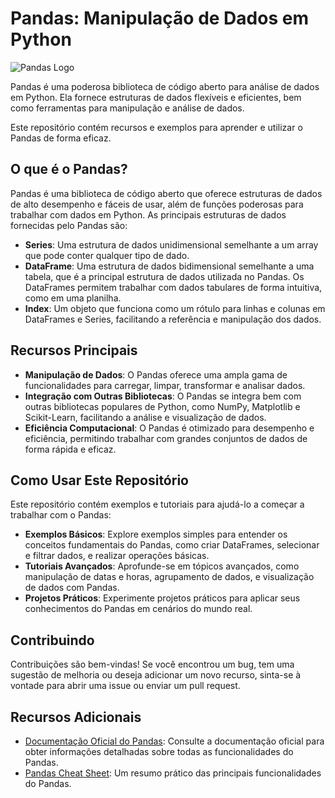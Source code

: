 # Pandas: Manipulação de Dados em Python

![Pandas Logo](https://upload.wikimedia.org/wikipedia/commons/thumb/e/ed/Pandas_logo.svg/1200px-Pandas_logo.svg.png)

Pandas é uma poderosa biblioteca de código aberto para análise de dados em Python. Ela fornece estruturas de dados flexíveis e eficientes, bem como ferramentas para manipulação e análise de dados.

Este repositório contém recursos e exemplos para aprender e utilizar o Pandas de forma eficaz.

## O que é o Pandas?

Pandas é uma biblioteca de código aberto que oferece estruturas de dados de alto desempenho e fáceis de usar, além de funções poderosas para trabalhar com dados em Python. As principais estruturas de dados fornecidas pelo Pandas são:

- **Series**: Uma estrutura de dados unidimensional semelhante a um array que pode conter qualquer tipo de dado.
- **DataFrame**: Uma estrutura de dados bidimensional semelhante a uma tabela, que é a principal estrutura de dados utilizada no Pandas. Os DataFrames permitem trabalhar com dados tabulares de forma intuitiva, como em uma planilha.
- **Index**: Um objeto que funciona como um rótulo para linhas e colunas em DataFrames e Series, facilitando a referência e manipulação dos dados.

## Recursos Principais

- **Manipulação de Dados**: O Pandas oferece uma ampla gama de funcionalidades para carregar, limpar, transformar e analisar dados.
- **Integração com Outras Bibliotecas**: O Pandas se integra bem com outras bibliotecas populares de Python, como NumPy, Matplotlib e Scikit-Learn, facilitando a análise e visualização de dados.
- **Eficiência Computacional**: O Pandas é otimizado para desempenho e eficiência, permitindo trabalhar com grandes conjuntos de dados de forma rápida e eficaz.

## Como Usar Este Repositório

Este repositório contém exemplos e tutoriais para ajudá-lo a começar a trabalhar com o Pandas:

- **Exemplos Básicos**: Explore exemplos simples para entender os conceitos fundamentais do Pandas, como criar DataFrames, selecionar e filtrar dados, e realizar operações básicas.
- **Tutoriais Avançados**: Aprofunde-se em tópicos avançados, como manipulação de datas e horas, agrupamento de dados, e visualização de dados com Pandas.
- **Projetos Práticos**: Experimente projetos práticos para aplicar seus conhecimentos do Pandas em cenários do mundo real.

## Contribuindo

Contribuições são bem-vindas! Se você encontrou um bug, tem uma sugestão de melhoria ou deseja adicionar um novo recurso, sinta-se à vontade para abrir uma issue ou enviar um pull request.

## Recursos Adicionais

- [Documentação Oficial do Pandas](https://pandas.pydata.org/docs/): Consulte a documentação oficial para obter informações detalhadas sobre todas as funcionalidades do Pandas.
- [Pandas Cheat Sheet](https://pandas.pydata.org/Pandas_Cheat_Sheet.pdf): Um resumo prático das principais funcionalidades do Pandas.
